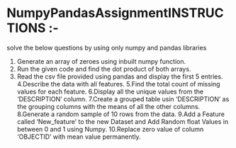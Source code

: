 # NumpyPandasAssignmentINSTRUCTIONS :-
solve the below questions by using only numpy and pandas libraries
1. Generate an array of zeroes using inbuilt numpy function.
2. Run the given code and find the dot product of both arrays.
3. Read the csv file provided using pandas and display the first 5 entries.
4.Describe the data with all features.
5.Find the total count of missing values for each feature.
6.Display all the unique values from the ‘DESCRIPTION’ column.
7.Create a grouped table usin ‘DESCRIPTION’ as the grouping columns with the means of all the other columns.
8.Generate a random sample of 10 rows from the data.
9.Add a Feature called ‘New_feature’ to the new Dataset and Add Random float Values in between 0 and 1 using Numpy.
10.Replace zero value of column ‘OBJECTID’ with mean value permanently.
